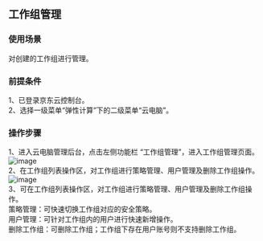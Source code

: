 ## 工作组管理
### 使用场景
对创建的工作组进行管理。<br>
### 前提条件
1、已登录京东云控制台。<br>
2、选择一级菜单“弹性计算”下的二级菜单“云电脑”。<br>
### 操作步骤
1、进入云电脑管理后台，点击左侧功能栏  “工作组管理”，进入工作组管理页面。<br>
![image](https://user-images.githubusercontent.com/103625856/172819795-ee39a7c1-924b-4df1-a609-3aeb1bb09def.png)<br>
2、在工作组列表操作区，对工作组进行策略管理、用户管理及删除工作组操作。<br>
![image](https://user-images.githubusercontent.com/103625856/172820171-a6a38477-fc3d-40e1-8a9b-0a88c7a46fa5.png)<br>
3、可在工作组列表操作区，对工作组进行策略管理、用户管理及删除工作组操作。<br>
策略管理：可快速切换工作组对应的安全策略。<br>
用户管理：可针对工作组内的用户进行快速新增操作。<br>
删除工作组：可删除工作组；工作组下存在用户账号则不支持删除工作组。<br>

